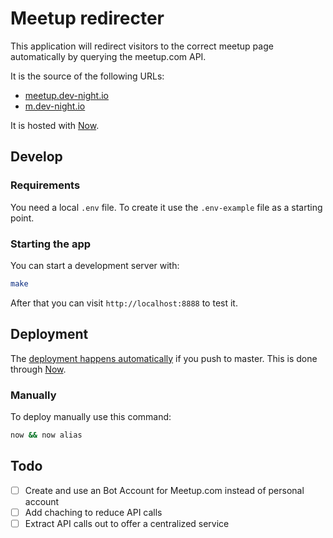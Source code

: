# Meetup redirecter

This application will redirect visitors to the correct meetup page automatically by querying the meetup.com API.

It is the source of the following URLs:

- [meetup.dev-night.io](https://meetup.dev-night.io)
- [m.dev-night.io](https://m.dev-night.io)

It is hosted with [Now](https://zeit.co/now).

## Develop

### Requirements

You need a local `.env` file. To create it use the `.env-example` file as a starting point.

### Starting the app

You can start a development server with:

```bash
make
```

After that you can visit `http://localhost:8888` to test it.

## Deployment

The [deployment happens automatically](https://zeit.co/blog/now-for-github) if you push to master. This is done through [Now](https://zeit.co/now).

### Manually

To deploy manually use this command:

```bash
now && now alias
```

## Todo

- [ ] Create and use an Bot Account for Meetup.com instead of personal account
- [ ] Add chaching to reduce API calls
- [ ] Extract API calls out to offer a centralized service
